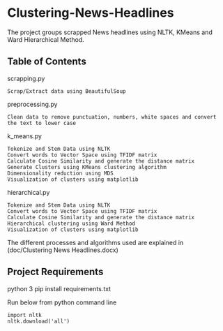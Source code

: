 # Clustering-News-Headlines
The project groups scrapped News headlines using NLTK, KMeans and Ward Hierarchical Method.


Table of Contents 
---------------------------
scrapping.py

	Scrap/Extract data using BeautifulSoup
	
preprocessing.py

	Clean data to remove punctuation, numbers, white spaces and convert the text to lower case
	
k_means.py

	Tokenize and Stem Data using NLTK
	Convert words to Vector Space using TFIDF matrix
	Calculate Cosine Similarity and generate the distance matrix
	Generate Clusters using KMeans clustering algorithm
	Dimensionality reduction using MDS
	Visualization of clusters using matplotlib
	
hierarchical.py

	Tokenize and Stem Data using NLTK
	Convert words to Vector Space using TFIDF matrix
	Calculate Cosine Similarity and generate the distance matrix
	Hierarchical clustering using Ward Method
	Visualization of clusters using matplotlib


The different processes and algorithms used are explained in (doc/Clustering News Headlines.docx)

Project Requirements
----------------------------

python 3
pip install requirements.txt

Run below from python command line 

	import nltk
	nltk.download('all')


